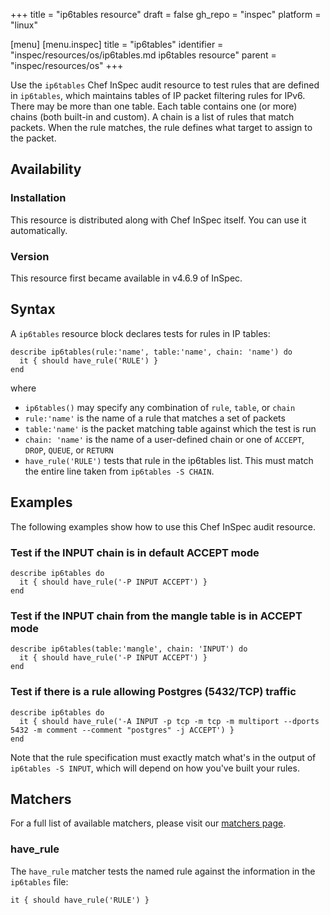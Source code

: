 +++
title = "ip6tables resource"
draft = false
gh_repo = "inspec"
platform = "linux"

[menu]
  [menu.inspec]
    title = "ip6tables"
    identifier = "inspec/resources/os/ip6tables.md ip6tables resource"
    parent = "inspec/resources/os"
+++

Use the `ip6tables` Chef InSpec audit resource to test rules that are defined in `ip6tables`, which maintains tables of IP packet filtering rules for IPv6. There may be more than one table. Each table contains one (or more) chains (both built-in and custom). A chain is a list of rules that match packets. When the rule matches, the rule defines what target to assign to the packet.

## Availability

### Installation

This resource is distributed along with Chef InSpec itself. You can use it automatically.

### Version

This resource first became available in v4.6.9 of InSpec.

## Syntax

A `ip6tables` resource block declares tests for rules in IP tables:

    describe ip6tables(rule:'name', table:'name', chain: 'name') do
      it { should have_rule('RULE') }
    end

where

- `ip6tables()` may specify any combination of `rule`, `table`, or `chain`
- `rule:'name'` is the name of a rule that matches a set of packets
- `table:'name'` is the packet matching table against which the test is run
- `chain: 'name'` is the name of a user-defined chain or one of `ACCEPT`, `DROP`, `QUEUE`, or `RETURN`
- `have_rule('RULE')` tests that rule in the ip6tables list. This must match the entire line taken from `ip6tables -S CHAIN`.

## Examples

The following examples show how to use this Chef InSpec audit resource.

### Test if the INPUT chain is in default ACCEPT mode

    describe ip6tables do
      it { should have_rule('-P INPUT ACCEPT') }
    end

### Test if the INPUT chain from the mangle table is in ACCEPT mode

    describe ip6tables(table:'mangle', chain: 'INPUT') do
      it { should have_rule('-P INPUT ACCEPT') }
    end

### Test if there is a rule allowing Postgres (5432/TCP) traffic

    describe ip6tables do
      it { should have_rule('-A INPUT -p tcp -m tcp -m multiport --dports 5432 -m comment --comment "postgres" -j ACCEPT') }
    end

Note that the rule specification must exactly match what's in the output of `ip6tables -S INPUT`, which will depend on how you've built your rules.

## Matchers

For a full list of available matchers, please visit our [matchers page](/inspec/matchers/).

### have_rule

The `have_rule` matcher tests the named rule against the information in the `ip6tables` file:

    it { should have_rule('RULE') }
